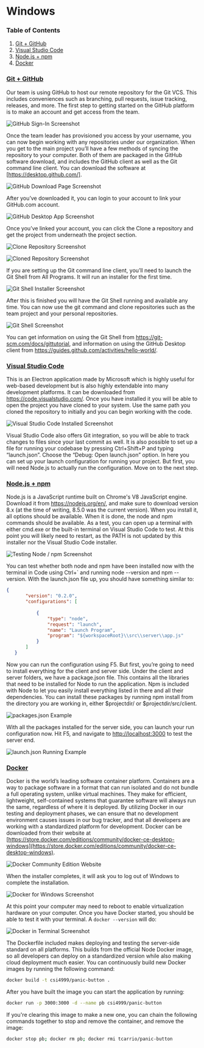 # Windows

### Table of Contents

1. [Git + GitHub](#git+github)
2. [Visual Studio Code](#vscode)
3. [Node.js + npm](#nodejs+npm)
4. [Docker](#docker)

### [Git + GitHub](#git+github)

Our team is using GitHub to host our remote repository for the Git VCS. This includes conveniences such as branching, pull requests, issue tracking, releases, and more. The first step to getting started on the GitHub platform is to make an account and get access from the team. 

![GitHub Sign-In Screenshot](images/windows-github-00.png)

Once the team leader has provisioned you access by your username, you can now begin working with any repositories under our organization. When you get to the main project you’ll have a few methods of syncing the repository to your computer. Both of them are packaged in the GitHub software download, and includes the GitHub client as well as the Git command line client. You can download the software at [https://desktop.github.com/]. 

![GitHub Download Page Screenshot](images/windows-github-01.png)

After you’ve downloaded it, you can login to your account to link your GitHub.com account. 

![GitHub Desktop App Screenshot](images/windows-github-02.png)

Once you’ve linked your account, you can click the Clone a repository and get the project from underneath the project section.

![Clone Repository Screenshot](images/windows-github-03.png)

![Cloned Repository Screenshot](images/windows-github-04.png)

If you are setting up the Git command line client, you’ll need to launch the Git Shell from All Programs. It will run an installer for the first time.

![Git Shell Installer Screenshot](images/windows-github-05.png)

After this is finished you will have the Git Shell running and available any time. You can now use the git command and clone repositories such as the team project and your personal repositories. 

![Git Shell Screenshot](images/windows-github-06.png)

You can get information on using the Git Shell from https://git-scm.com/docs/gittutorial, and information on using the GitHub Desktop client from https://guides.github.com/activities/hello-world/. 

### [Visual Studio Code](#vscode)

This is an Electron application made by Microsoft which is highly useful for web-based development but is also highly extendable into many development platforms. It can be downloaded from https://code.visualstudio.com/. Once you have installed it you will be able to open the project you have cloned to your system. Use the same path you cloned the repository to initially and you can begin working with the code. 

![Visual Studio Code Installed Screenshot](images/windows-vscode-00.png)

Visual Studio Code also offers Git integration, so you will be able to track changes to files since your last commit as well. It is also possible to set up a file for running your codebase by pressing Ctrl+Shift+P and typing “launch.json”. Choose the “Debug: Open launch.json” option. In here you can set up your launch configuration for running your project. But first, you will need Node.js to actually run the configuration. Move on to the next step.

### [Node.js + npm](#nodejs+npm)

Node.js is a JavaScript runtime built on Chrome's V8 JavaScript engine. Download it from https://nodejs.org/en/, and make sure to download version 8.x (at the time of writing, 8.5.0 was the current version). When you install it, all options should be available. When it is done, the node and npm commands should be available. As a test, you can open up a terminal with either cmd.exe or the built-in terminal on Visual Studio Code to test. At this point you will likely need to restart, as the PATH is not updated by this installer nor the Visual Studio Code installer. 

![Testing Node / npm Screenshot](images/windows-node-00.png)

You can test whether both node and npm have been installed now with the terminal in Code using Ctrl+` and running node --version and npm --version. With the launch.json file up, you should have something similar to:

```json
{
       "version": "0.2.0",
       "configurations": [
          
           {
               "type": "node",
               "request": "launch",
               "name": "Launch Program",
               "program": "${workspaceRoot}\\src\\server\\app.js"
           }
       ]
   }
```

Now you can run the configuration using F5. But first, you’re going to need to install everything for the client and server side. Under the client and server folders, we have a package.json file. This contains all the libraries that need to be installed for Node to run the application. Npm is included with Node to let you easily install everything listed in there and all their dependencies. You can install these packages by running npm install from the directory you are working in, either $projectdir/ or $projectdir/src/client. 

![packages.json Example](images/windows-node-01.png)

With all the packages installed for the server side, you can launch your run configuration now. Hit F5, and navigate to [http://localhost:3000](http://localhost:3000) to test the server end. 

![launch.json Running Example](images/windows-node-02.png)

### [Docker](#docker)

Docker is the world’s leading software container platform. Containers are a way to package software in a format that can run isolated and do not bundle a full operating system, unlike virtual machines. They make for efficient, lightweight, self-contained systems that guarantee software will always run the same, regardless of where it is deployed. By utilizing Docker in our testing and deployment phases, we can ensure that no development environment causes issues in our bug tracker, and that all developers are working with a standardized platform for development. Docker can be downloaded from their website at [https://store.docker.com/editions/community/docker-ce-desktop-windows](https://store.docker.com/editions/community/docker-ce-desktop-windows).

![Docker Community Edition Website](images/windows-docker-00.PNG)

When the installer completes, it will ask you to log out of Windows to complete the installation. 

![Docker for Windows Screenshot](images/windows-docker-01.PNG)

At this point your computer may need to reboot to enable virtualization hardware on your computer. Once you have Docker started, you should be able to test it with your terminal. A `docker --version` will do:

![Docker in Terminal Screenshot](images/windows-docker-02.PNG)

The Dockerfile included makes deploying and testing the server-side standard on all platforms. This builds from the official Node Docker image, so all developers can deploy on a standardized version while also making cloud deployment much easier. You can continuously build new Docker images by running the following command:

```bash
docker build -t csi4999/panic-button .
```

After you have built the image you can start the application by running:

```bash
docker run -p 3000:3000 -d --name pb csi4999/panic-button
```

If you're clearing this image to make a new one, you can chain the following commands together to stop and remove the container, and remove the image:

```bash
docker stop pb; docker rm pb; docker rmi tcarrio/panic-button
```
